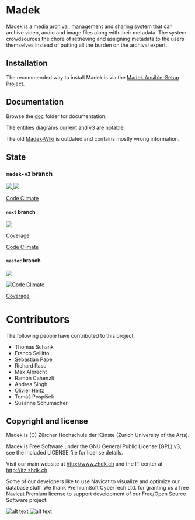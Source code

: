 # Madek

Madek is a media archival, management and sharing system that can archive
video, audio and image files along with their metadata. The system crowdsources the chore of
retrieving and assigning metadata to the users themselves instead of putting all the burden
on the archival expert.


## Installation

The recommended way to install Madek is via the [Madek
Ansible-Setup Project](https://github.com/zhdk/madek-ansible-setup).


## Documentation

Browse the [doc](./doc) folder for documentation. 

The entities diagrams [current](http://rawgit.com/zhdk/madek/madek-v3/doc/database_and_entities/Schema.svg)
and [v3](http://rawgit.com/zhdk/madek/madek-v3/doc/database_and_entities/Schema_vision.svg) are notable. 

The old [Madek-Wiki](http://github.com/zhdk/madek/wiki) is outdated and
contains mostly wrong information. 


## State 

### `madek-v3` branch 

<a href="http://ci2.zhdk.ch/cider-ci/ui/public/executions/madek/madek-v3/tests">
  <img src="http://ci2.zhdk.ch/cider-ci/ui/public/badges/small/madek/madek-v3/tests.svg">
  </img>
</a>

<a href="http://ci2.zhdk.ch/cider-ci/ui/public/attachments/madek/madek-v3/tests/coverage/index.html">
  <img src="http://ci2.zhdk.ch/cider-ci/ui/public/badges/small/madek/madek-v3/coverage.svg">
  </img>
</a>

[Code Climate](https://codeclimate.com/github/zhdk/madek/compare/madek-v3)


#### `next` branch

<a href="http://ci2.zhdk.ch/cider-ci/ui/public/executions/madek/next/tests">
  <img src="http://ci2.zhdk.ch/cider-ci/ui/public/badges/small/madek/next/tests.svg">
  </img>
</a>

[Coverage](http://ci2.zhdk.ch/cider-ci/ui/public/attachments/madek/next/tests/coverage/index.html)

[Code Climate](https://codeclimate.com/github/zhdk/madek/compare/next)


#### `master` branch

<a href="http://ci2.zhdk.ch/cider-ci/ui/public/executions/madek/master/tests">
  <img src="http://ci2.zhdk.ch/cider-ci/ui/public/badges/medium/madek/master/tests.svg">
  </img>
</a>

[![Code Climate](https://codeclimate.com/github/zhdk/madek/badges/gpa.svg)](https://codeclimate.com/github/zhdk/madek)

[Coverage](http://ci2.zhdk.ch/cider-ci/ui/public/attachments/madek/master/tests/coverage/index.html)



# Contributors

The following people have contributed to this project:

* Thomas Schank
* Franco Sellitto
* Sebastian Pape
* Richard Rasu
* Max Albrecht
* Ramón Cahenzli
* Andrea Singh
* Olivier Heitz
* Tomáš Pospíšek
* Susanne Schumacher


## Copyright and license

Madek is (C) Zürcher Hochschule der Künste (Zurich University of the Arts).

Madek is Free Software under the GNU General Public License (GPL) v3, see the included LICENSE file for license details.

Visit our main website at http://www.zhdk.ch and the IT center 
at http://itz.zhdk.ch

Some of our developers like to use Navicat to visualize and optimize our database
stuff. We thank PremiumSoft CyberTech Ltd. for granting us a free Navicat Premium
license to support development of our Free/Open Source Software project:


[![alt text](https://github.com/zhdk/madek/raw/master/doc/images/zhdk_logo.png "ZHdK logo")](http://www.zhdk.ch) ![alt text](https://github.com/zhdk/madek/raw/master/doc/images/navicat_logo.png "Navicat Premium Logo")
